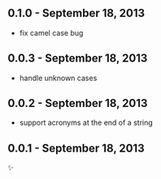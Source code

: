 0.1.0 - September 18, 2013
--------------------------
* fix camel case bug

0.0.3 - September 18, 2013
--------------------------
* handle unknown cases

0.0.2 - September 18, 2013
--------------------------
* support acronyms at the end of a string

0.0.1 - September 18, 2013
--------------------------
:sparkles: